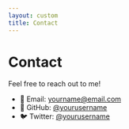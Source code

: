 ```yaml
---
layout: custom
title: Contact
---
```


# Contact

Feel free to reach out to me!  

- 📧 Email: yourname@email.com  
- 🐙 GitHub: [@yourusername](https://github.com/yourusername)  
- 🐦 Twitter: [@yourusername](https://twitter.com/yourusername)
